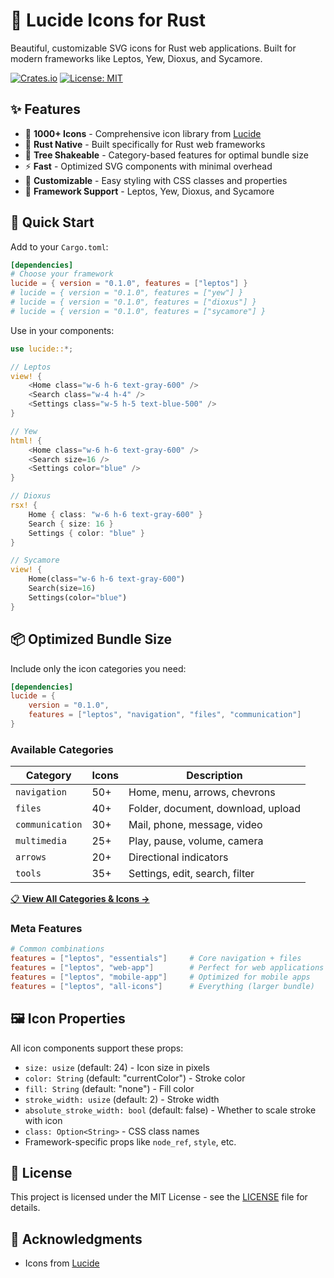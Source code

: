 # 🎨 Lucide Icons for Rust

Beautiful, customizable SVG icons for Rust web applications. Built for modern frameworks like Leptos, Yew, Dioxus, and Sycamore.

[![Crates.io](https://img.shields.io/crates/v/lucide.svg)](https://crates.io/crates/lucide)
[![License: MIT](https://img.shields.io/badge/License-MIT-yellow.svg)](https://opensource.org/licenses/MIT)

## ✨ Features

- 🎯 **1000+ Icons** - Comprehensive icon library from [Lucide](https://lucide.dev)
- 🦀 **Rust Native** - Built specifically for Rust web frameworks  
- 🌳 **Tree Shakeable** - Category-based features for optimal bundle size
- ⚡ **Fast** - Optimized SVG components with minimal overhead
- 🎨 **Customizable** - Easy styling with CSS classes and properties
- 🔧 **Framework Support** - Leptos, Yew, Dioxus, and Sycamore

## 🚀 Quick Start

Add to your `Cargo.toml`:

```toml
[dependencies]
# Choose your framework
lucide = { version = "0.1.0", features = ["leptos"] }
# lucide = { version = "0.1.0", features = ["yew"] }  
# lucide = { version = "0.1.0", features = ["dioxus"] }
# lucide = { version = "0.1.0", features = ["sycamore"] }
```

Use in your components:

```rust
use lucide::*;

// Leptos
view! {
    <Home class="w-6 h-6 text-gray-600" />
    <Search class="w-4 h-4" />
    <Settings class="w-5 h-5 text-blue-500" />
}

// Yew
html! {
    <Home class="w-6 h-6 text-gray-600" />
    <Search size=16 />
    <Settings color="blue" />
}

// Dioxus  
rsx! {
    Home { class: "w-6 h-6 text-gray-600" }
    Search { size: 16 }
    Settings { color: "blue" }
}

// Sycamore
view! {
    Home(class="w-6 h-6 text-gray-600")
    Search(size=16)  
    Settings(color="blue")
}
```

## 📦 Optimized Bundle Size

Include only the icon categories you need:

```toml
[dependencies]
lucide = { 
    version = "0.1.0", 
    features = ["leptos", "navigation", "files", "communication"] 
}
```

### Available Categories

| Category | Icons | Description |
|----------|-------|-------------|
| `navigation` | 50+ | Home, menu, arrows, chevrons |
| `files` | 40+ | Folder, document, download, upload |
| `communication` | 30+ | Mail, phone, message, video |
| `multimedia` | 25+ | Play, pause, volume, camera |
| `arrows` | 20+ | Directional indicators |
| `tools` | 35+ | Settings, edit, search, filter |

[📋 **View All Categories & Icons →**](https://github.com/codegress-com/lucide-rs/main/ICONS.md)

### Meta Features

```toml
# Common combinations
features = ["leptos", "essentials"]     # Core navigation + files  
features = ["leptos", "web-app"]        # Perfect for web applications
features = ["leptos", "mobile-app"]     # Optimized for mobile apps
features = ["leptos", "all-icons"]      # Everything (larger bundle)
```

## 🖼️ Icon Properties

All icon components support these props:

- `size: usize` (default: 24) - Icon size in pixels
- `color: String` (default: "currentColor") - Stroke color
- `fill: String` (default: "none") - Fill color  
- `stroke_width: usize` (default: 2) - Stroke width
- `absolute_stroke_width: bool` (default: false) - Whether to scale stroke with icon
- `class: Option<String>` - CSS class names
- Framework-specific props like `node_ref`, `style`, etc.

## 📄 License

This project is licensed under the MIT License - see the [LICENSE](https://github.com/codegress-com/lucide-rs/main/LICENSE) file for details.

## 🙏 Acknowledgments

- Icons from [Lucide](https://lucide.dev/)
